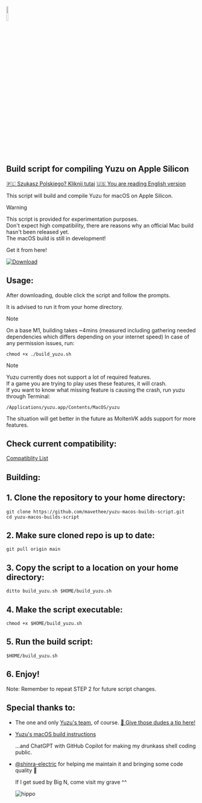 <img src="https://raw.githubusercontent.com/yuzu-emu/yuzu-assets/master/icons/icon.png" width="10%" height="10%"/> 

## Build script for compiling Yuzu on Apple Silicon

[🇵🇱 Szukasz Polskiego? Kliknij tutaj](README_pl_PL.md) [🇺🇸 You are reading English version](README.md)

This script will build and compile Yuzu for macOS on Apple Silicon.

> [!WARNING]
> This script is provided for experimentation purposes.<br> 
> Don't expect high compatibility, there are reasons why an official Mac build hasn't been released yet.<br>
> The macOS build is still in development!

Get it from here!

[![Download](https://img.shields.io/badge/Download-v0.0.4-brightgreen)](https://github.com/mavethee/yuzu-macos-builds-script/releases/download/0.0.4/build_yuzu.sh)

## Usage:

After downloading, double click the script and follow the prompts.

It is advised to run it from your home directory.

> [!NOTE]
> On a base M1, building takes ~4mins (measured including gathering needed dependencies which differs depending on your internet speed)
> In case of any permission issues, run:
> ```
> chmod +x ./build_yuzu.sh
> ```

> [!NOTE]
> Yuzu currently does not support a lot of required features.<br>
> If a game you are trying to play uses these features, it will crash. <br>
> If you want to know what missing feature is causing the crash, run yuzu through Terminal:
>
> ```
> /Applications/yuzu.app/Contents/MacOS/yuzu
> ```
> The situation will get better in the future as MoltenVK adds support for more features.

## Check current compatibility:

[Compatiblity List](Compatibility.md)

## Building:

## 1. Clone the repository to your home directory:

```
git clone https://github.com/mavethee/yuzu-macos-builds-script.git
cd yuzu-macos-builds-script
```

## 2. Make sure cloned repo is up to date:

```
git pull origin main
```

## 3. Copy the script to a location on your home directory:

```
ditto build_yuzu.sh $HOME/build_yuzu.sh
```

## 4. Make the script executable:

```
chmod +x $HOME/build_yuzu.sh
```

## 5. Run the build script:

```
$HOME/build_yuzu.sh
```

## 6. Enjoy!

Note: Remember to repeat STEP 2 for future script changes. </br>

## Special thanks to:

- The one and only [Yuzu's team](ttps://github.com/yuzu-emu), of course. [🍺 Give those dudes a tip here!](https://www.patreon.com/yuzuteam)

- [Yuzu's macOS build instructions](https://yuzu-emu.org/wiki/building-for-macos/)

    ...and ChatGPT with GitHub Copilot for making my drunkass shell coding public.

- [@shinra-electric](https://github.com/shinra-electric) for helping me maintain it and bringing some code quality 🍺

    If I get sued by Big N, come visit my grave ^^

    ![hippo](https://media.tenor.com/uH3ibKuHMSQAAAAC/anime-citrus.gif)
